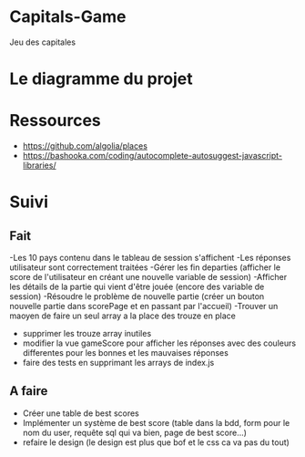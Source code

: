 # Capitals-Game
Jeu des capitales


# Le diagramme du projet

# Ressources
- https://github.com/algolia/places
- https://bashooka.com/coding/autocomplete-autosuggest-javascript-libraries/

# Suivi

## Fait
-Les 10 pays contenu dans le tableau de session s'affichent
-Les réponses utilisateur sont correctement traitées
-Gérer les fin departies (afficher le score de l'utilisateur en créant une nouvelle variable de session)
-Afficher  les détails de la partie qui vient d'être jouée (encore des variable de session)
-Résoudre le problème de nouvelle partie (créer un bouton nouvelle partie dans scorePage et en passant par l'accueil)
-Trouver un maoyen de faire un seul array a la place des trouze en place
- supprimer les trouze array inutiles
- modifier la vue gameScore pour afficher les réponses avec des couleurs differentes pour les bonnes et les mauvaises réponses
- faire des tests en supprimant les arrays de index.js

## A faire
- Créer une table de best scores
- Implémenter un système de best score (table dans la bdd, form pour le nom du user, requête sql qui va bien, page de best score...)
- refaire le design (le design est plus que bof et le css ca va pas du tout)